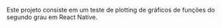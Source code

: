 Este projeto consiste em um teste de plotting de gráficos de funções do segundo grau em React Native.

